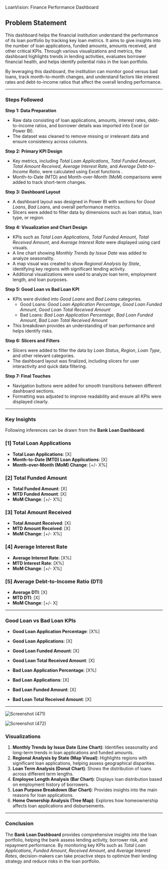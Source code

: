 
LoanVision: Finance Performance Dashboard



## Problem Statement

This dashboard helps the financial institution understand the performance of its loan portfolio by tracking key loan metrics. It aims to give insights into the number of loan applications, funded amounts, amounts received, and other critical KPIs. Through various visualizations and metrics, the dashboard highlights trends in lending activities, evaluates borrower financial health, and helps identify potential risks in the loan portfolio.

By leveraging this dashboard, the institution can monitor good versus bad loans, track month-to-month changes, and understand factors like interest rates and debt-to-income ratios that affect the overall lending performance.

---

### Steps Followed

**Step 1: Data Preparation**
- Raw data consisting of loan applications, amounts, interest rates, debt-to-income ratios, and borrower details was imported into Excel (or Power BI).
- The dataset was cleaned to remove missing or irrelevant data and ensure consistency across columns.

**Step 2: Primary KPI Design**
- Key metrics, including *Total Loan Applications*, *Total Funded Amount*, *Total Amount Received*, *Average Interest Rate*, and *Average Debt-to-Income Ratio*, were calculated using Excel functions .
- Month-to-Date (MTD) and Month-over-Month (MoM) comparisons were added to track short-term changes.

**Step 3: Dashboard Layout**
- A dashboard layout was designed in Power BI with sections for *Good Loans*, *Bad Loans*, and overall performance metrics.
- Slicers were added to filter data by dimensions such as loan status, loan type, or region.

**Step 4: Visualization and Chart Design**
- KPIs such as *Total Loan Applications*, *Total Funded Amount*, *Total Received Amount*, and *Average Interest Rate* were displayed using card visuals.
- A line chart showing *Monthly Trends by Issue Date* was added to analyze seasonality.
- A map visual was created to show *Regional Analysis by State*, identifying key regions with significant lending activity.
- Additional visualizations were used to analyze loan term, employment length, and loan purposes.

**Step 5: Good Loan vs Bad Loan KPI**
- KPIs were divided into *Good Loans* and *Bad Loans* categories.
  - Good Loans: *Good Loan Application Percentage*, *Good Loan Funded Amount*, *Good Loan Total Received Amount*
  - Bad Loans: *Bad Loan Application Percentage*, *Bad Loan Funded Amount*, *Bad Loan Total Received Amount*
- This breakdown provides an understanding of loan performance and helps identify risks.

**Step 6: Slicers and Filters**
- Slicers were added to filter the data by *Loan Status*, *Region*, *Loan Type*, and other relevant categories.
- The dashboard layout was finalized, including slicers for user interactivity and quick data filtering.

**Step 7: Final Touches**
- Navigation buttons were added for smooth transitions between different dashboard sections.
- Formatting was adjusted to improve readability and ensure all KPIs were displayed clearly.

---

### Key Insights

Following inferences can be drawn from the **Bank Loan Dashboard**:

### [1] **Total Loan Applications**

- **Total Loan Applications**: [X]
- **Month-to-Date (MTD) Loan Applications**: [X]
- **Month-over-Month (MoM) Change**: [+/- X%]

### [2] **Total Funded Amount**

- **Total Funded Amount**: [X]
- **MTD Funded Amount**: [X]
- **MoM Change**: [+/- X%]

### [3] **Total Amount Received**

- **Total Amount Received**: [X]
- **MTD Amount Received**: [X]
- **MoM Change**: [+/- X%]

### [4] **Average Interest Rate**

- **Average Interest Rate**: [X%]
- **MTD Interest Rate**: [X%]
- **MoM Change**: [+/- X%]

### [5] **Average Debt-to-Income Ratio (DTI)**

- **Average DTI**: [X]
- **MTD DTI**: [X]
- **MoM Change**: [+/- X]

---

### Good Loan vs Bad Loan KPIs

- **Good Loan Application Percentage**: [X%]
- **Good Loan Applications**: [X]
- **Good Loan Funded Amount**: [X]
- **Good Loan Total Received Amount**: [X]

- **Bad Loan Application Percentage**: [X%]
- **Bad Loan Applications**: [X]
- **Bad Loan Funded Amount**: [X]
- **Bad Loan Total Received Amount**: [X]

---
![Screenshot (471)](https://github.com/user-attachments/assets/7440bdf3-e077-49bf-b29b-d7f223188601)

![Screenshot (472)](https://github.com/user-attachments/assets/2ab5ac33-b6d6-41c4-966b-016eef86adbb)


### Visualizations

1. **Monthly Trends by Issue Date (Line Chart)**: Identifies seasonality and long-term trends in loan applications and funded amounts.
2. **Regional Analysis by State (Map Visual)**: Highlights regions with significant loan applications, helping assess geographical disparities.
3. **Loan Term Analysis (Donut Chart)**: Shows the distribution of loans across different term lengths.
4. **Employee Length Analysis (Bar Chart)**: Displays loan distribution based on employment history of borrowers.
5. **Loan Purpose Breakdown (Bar Chart)**: Provides insights into the main reasons for loan applications.
6. **Home Ownership Analysis (Tree Map)**: Explores how homeownership affects loan applications and disbursements.

---

### Conclusion

The **Bank Loan Dashboard** provides comprehensive insights into the loan portfolio, helping the bank assess lending activity, borrower risk, and repayment performance. By monitoring key KPIs such as *Total Loan Applications*, *Funded Amount*, *Received Amount*, and *Average Interest Rates*, decision-makers can take proactive steps to optimize their lending strategy and reduce risks in the loan portfolio.

